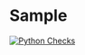 # Sample

[![Python Checks](https://github.com/ic-designer/python-peary-client/actions/workflows/python-checks.yml/badge.svg)](https://github.com/ic-designer/python-peary-client/actions/workflows/python-checks.yml)

